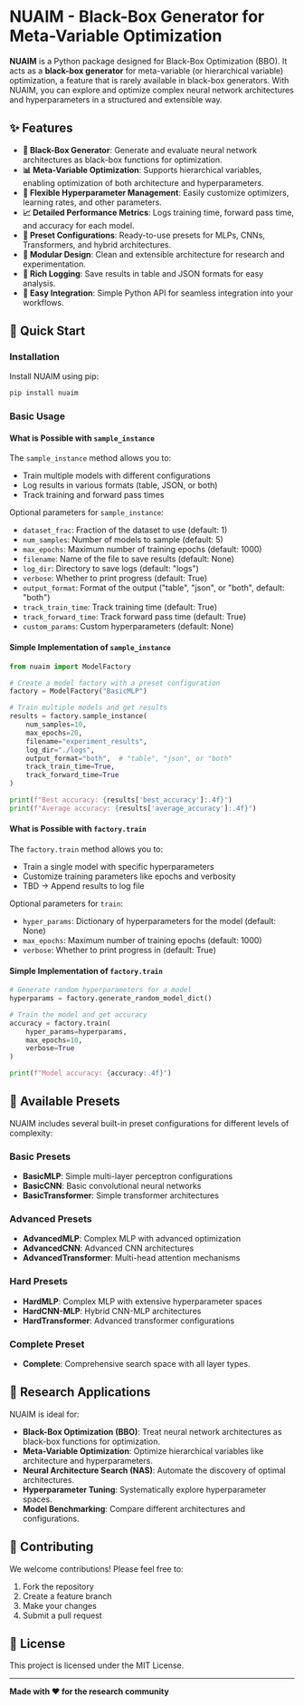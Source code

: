 # NUAIM - Black-Box Generator for Meta-Variable Optimization

**NUAIM** is a Python package designed for Black-Box Optimization (BBO). It acts as a **black-box generator** for meta-variable (or hierarchical variable) optimization, a feature that is rarely available in black-box generators. With NUAIM, you can explore and optimize complex neural network architectures and hyperparameters in a structured and extensible way.

## ✨ Features

- **🧠 Black-Box Generator**: Generate and evaluate neural network architectures as black-box functions for optimization.
- **📊 Meta-Variable Optimization**: Supports hierarchical variables, enabling optimization of both architecture and hyperparameters.
- **🔧 Flexible Hyperparameter Management**: Easily customize optimizers, learning rates, and other parameters.
- **📈 Detailed Performance Metrics**: Logs training time, forward pass time, and accuracy for each model.
- **🎯 Preset Configurations**: Ready-to-use presets for MLPs, CNNs, Transformers, and hybrid architectures.
- **🔄 Modular Design**: Clean and extensible architecture for research and experimentation.
- **📝 Rich Logging**: Save results in table and JSON formats for easy analysis.
- **🚀 Easy Integration**: Simple Python API for seamless integration into your workflows.

## 🚀 Quick Start

### Installation

Install NUAIM using pip:
```bash
pip install nuaim
```

### Basic Usage

#### What is Possible with `sample_instance`

The `sample_instance` method allows you to:
- Train multiple models with different configurations
- Log results in various formats (table, JSON, or both)
- Track training and forward pass times

Optional parameters for `sample_instance`:
- `dataset_frac`: Fraction of the dataset to use (default: 1)
- `num_samples`: Number of models to sample (default: 5)
- `max_epochs`: Maximum number of training epochs (default: 1000)
- `filename`: Name of the file to save results (default: None)
- `log_dir`: Directory to save logs (default: "logs")
- `verbose`: Whether to print progress (default: True)
- `output_format`: Format of the output ("table", "json", or "both", default: "both")
- `track_train_time`: Track training time (default: True)
- `track_forward_time`: Track forward pass time (default: True)
- `custom_params`: Custom hyperparameters (default: None)

#### Simple Implementation of `sample_instance`

```python
from nuaim import ModelFactory

# Create a model factory with a preset configuration
factory = ModelFactory("BasicMLP")

# Train multiple models and get results
results = factory.sample_instance(
    num_samples=10,
    max_epochs=20,
    filename="experiment_results",
    log_dir="./logs",
    output_format="both",  # "table", "json", or "both"
    track_train_time=True,
    track_forward_time=True
)

print(f"Best accuracy: {results['best_accuracy']:.4f}")
print(f"Average accuracy: {results['average_accuracy']:.4f}")
```

#### What is Possible with `factory.train`

The `factory.train` method allows you to:
- Train a single model with specific hyperparameters
- Customize training parameters like epochs and verbosity
- TBD -> Append results to log file

Optional parameters for `train`:
- `hyper_params`: Dictionary of hyperparameters for the model (default: None)
- `max_epochs`: Maximum number of training epochs (default: 1000)
- `verbose`: Whether to print progress in (default: True)

#### Simple Implementation of `factory.train`

```python
# Generate random hyperparameters for a model
hyperparams = factory.generate_random_model_dict()

# Train the model and get accuracy
accuracy = factory.train(
    hyper_params=hyperparams,
    max_epochs=10,
    verbose=True
)

print(f"Model accuracy: {accuracy:.4f}")
```

## 📖 Available Presets

NUAIM includes several built-in preset configurations for different levels of complexity:

### Basic Presets
- **BasicMLP**: Simple multi-layer perceptron configurations
- **BasicCNN**: Basic convolutional neural networks
- **BasicTransformer**: Simple transformer architectures

### Advanced Presets
- **AdvancedMLP**: Complex MLP with advanced optimization
- **AdvancedCNN**: Advanced CNN architectures
- **AdvancedTransformer**: Multi-head attention mechanisms

### Hard Presets
- **HardMLP**: Complex MLP with extensive hyperparameter spaces
- **HardCNN-MLP**: Hybrid CNN-MLP architectures
- **HardTransformer**: Advanced transformer configurations

### Complete Preset
- **Complete**: Comprehensive search space with all layer types.


## 🔬 Research Applications

NUAIM is ideal for:
- **Black-Box Optimization (BBO)**: Treat neural network architectures as black-box functions for optimization.
- **Meta-Variable Optimization**: Optimize hierarchical variables like architecture and hyperparameters.
- **Neural Architecture Search (NAS)**: Automate the discovery of optimal architectures.
- **Hyperparameter Tuning**: Systematically explore hyperparameter spaces.
- **Model Benchmarking**: Compare different architectures and configurations.

## 🤝 Contributing

We welcome contributions! Please feel free to:
1. Fork the repository
2. Create a feature branch
3. Make your changes
4. Submit a pull request

## 📄 License

This project is licensed under the MIT License.

---

**Made with ❤️ for the research community**